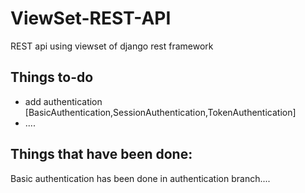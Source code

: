 # ViewSet-REST-API
REST api using viewset of django rest framework

## Things to-do
- add authentication [BasicAuthentication,SessionAuthentication,TokenAuthentication]
- ....

## Things that have been done:
Basic authentication has been done in authentication branch....
